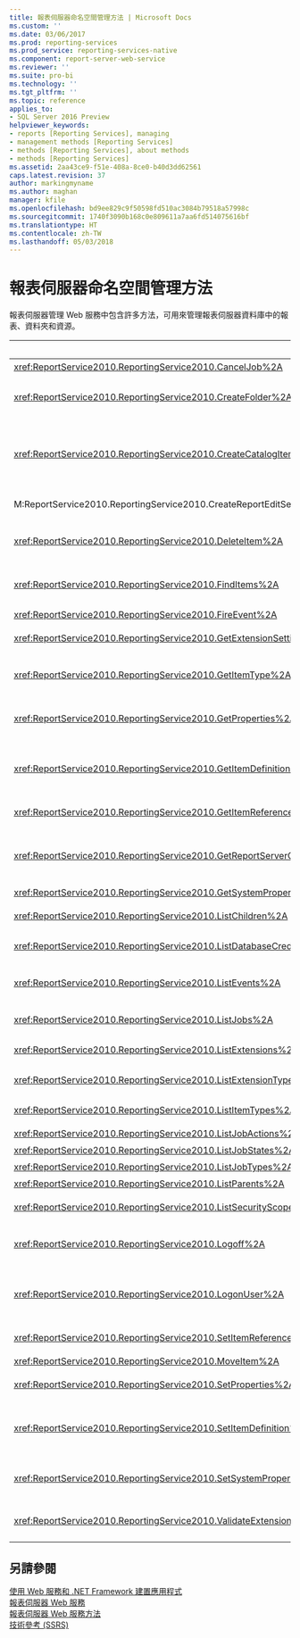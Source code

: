 ```yaml
---
title: 報表伺服器命名空間管理方法 | Microsoft Docs
ms.custom: ''
ms.date: 03/06/2017
ms.prod: reporting-services
ms.prod_service: reporting-services-native
ms.component: report-server-web-service
ms.reviewer: ''
ms.suite: pro-bi
ms.technology: ''
ms.tgt_pltfrm: ''
ms.topic: reference
applies_to:
- SQL Server 2016 Preview
helpviewer_keywords:
- reports [Reporting Services], managing
- management methods [Reporting Services]
- methods [Reporting Services], about methods
- methods [Reporting Services]
ms.assetid: 2aa43ce9-f51e-408a-8ce0-b40d3dd62561
caps.latest.revision: 37
author: markingmyname
ms.author: maghan
manager: kfile
ms.openlocfilehash: bd9ee829c9f50598fd510ac3084b79518a57998c
ms.sourcegitcommit: 1740f3090b168c0e809611a7aa6fd514075616bf
ms.translationtype: HT
ms.contentlocale: zh-TW
ms.lasthandoff: 05/03/2018
---
```

# <a name="report-server-namespace-management-methods"></a>報表伺服器命名空間管理方法
  報表伺服器管理 Web 服務中包含許多方法，可用來管理報表伺服器資料庫中的報表、資料夾和資源。  
  
|方法|動作|  
|------------|------------|  
|<xref:ReportService2010.ReportingService2010.CancelJob%2A>|取消執行作業。|  
|<xref:ReportService2010.ReportingService2010.CreateFolder%2A>|將資料夾加入至報表伺服器資料庫或 SharePoint 文件庫。|  
|<xref:ReportService2010.ReportingService2010.CreateCatalogItem%2A>|將新項目加入至報表伺服器資料庫或 SharePoint 文件庫。 這個方法適用於**報表**、**模型**、**資料集**、**元件**、**資源**和**資料來源**項目類型。|  
|M:ReportService2010.ReportingService2010.CreateReportEditSession(System.String,System.String,System.Byte[],ReportService2010.Warning[]@)|建立新的報表編輯工作階段。|  
|<xref:ReportService2010.ReportingService2010.DeleteItem%2A>|從報表伺服器資料庫或 SharePoint 文件庫移除項目。|  
|<xref:ReportService2010.ReportingService2010.FindItems%2A>|傳回報表伺服器資料庫或 SharePoint 文件庫中符合指定搜尋準則的項目。|  
|<xref:ReportService2010.ReportingService2010.FireEvent%2A>|根據提供的參數觸發事件。|  
|<xref:ReportService2010.ReportingService2010.GetExtensionSettings%2A>|傳回給定延伸模組的設定清單。|  
|<xref:ReportService2010.ReportingService2010.GetItemType%2A>|如果項目存在，便擷取報表伺服器資料庫或 SharePoint 文件庫中的項目類型。|  
|<xref:ReportService2010.ReportingService2010.GetProperties%2A>|傳回報表伺服器資料庫或 SharePoint 文件庫中項目上的一個或多個屬性值。|  
|<xref:ReportService2010.ReportingService2010.GetItemDefinition%2A>|擷取項目的定義或內容。 這個方法適用於**報表**、**模型**、**資料集**、**元件**、**資源**和**資料來源**項目類型。|  
|<xref:ReportService2010.ReportingService2010.GetItemReferences%2A>|傳回與項目關聯的目錄項目參考清單。|  
|<xref:ReportService2010.ReportingService2010.GetReportServerConfigInfo%2A>|傳回有關向外延展部署中，已連接之報表伺服器執行個體或所有報表伺服器執行個體的資訊。|  
|<xref:ReportService2010.ReportingService2010.GetSystemProperties%2A>|傳回一個或多個系統屬性。|  
|<xref:ReportService2010.ReportingService2010.ListChildren%2A>|取得指定之資料夾的子系清單。|  
|<xref:ReportService2010.ReportingService2010.ListDatabaseCredentialRetrievalOptions%2A>|傳回支援的認證擷取選項清單。|  
|<xref:ReportService2010.ReportingService2010.ListEvents%2A>|當事件延伸模組出現在報表伺服器組態檔中時，傳回這些延伸模組的清單。|  
|<xref:ReportService2010.ReportingService2010.ListJobs%2A>|傳回在報表伺服器上執行的作業清單。|  
|<xref:ReportService2010.ReportingService2010.ListExtensions%2A>|傳回為給定延伸模組類型所設定的延伸模組清單。|  
|<xref:ReportService2010.ReportingService2010.ListExtensionTypes%2A>|傳回支援的延伸模組類型清單。|  
|<xref:ReportService2010.ReportingService2010.ListItemTypes%2A>|傳回支援的目錄項目類型清單。|  
|<xref:ReportService2010.ReportingService2010.ListJobActions%2A>|傳回支援的作業動作清單。|  
|<xref:ReportService2010.ReportingService2010.ListJobStates%2A>|傳回支援的作業狀態清單。|  
|<xref:ReportService2010.ReportingService2010.ListJobTypes%2A>|傳回支援的作業類型清單。|  
|<xref:ReportService2010.ReportingService2010.ListParents%2A>|擷取給定項目的父項目。|  
|<xref:ReportService2010.ReportingService2010.ListSecurityScopes%2A>|傳回支援的安全性範圍清單。|  
|<xref:ReportService2010.ReportingService2010.Logoff%2A>|將提出 Web 服務要求的目前使用者登出。 這個方法只適用於原生模式。|  
|<xref:ReportService2010.ReportingService2010.LogonUser%2A>|登入使用者，並向報表伺服器 Web 服務驗證使用者的要求。 這個方法只適用於原生模式。|  
|<xref:ReportService2010.ReportingService2010.SetItemReferences%2A>|設定與項目關聯的目錄項目。|  
|<xref:ReportService2010.ReportingService2010.MoveItem%2A>|移動及 (或) 重新命名項目。|  
|<xref:ReportService2010.ReportingService2010.SetProperties%2A>|設定項目的一個或多個屬性。|  
|<xref:ReportService2010.ReportingService2010.SetItemDefinition%2A>|設定指定之項目的定義或內容。 這個方法適用於**報表**、**模型**、**資料集**、**元件**、**資源**和**資料來源**項目類型。|  
|<xref:ReportService2010.ReportingService2010.SetSystemProperties%2A>|設定報表伺服器或 SharePoint 伺服器陣列中的一個或多個系統屬性。|  
|<xref:ReportService2010.ReportingService2010.ValidateExtensionSettings%2A>|驗證 [!INCLUDE[ssRSnoversion](../../../includes/ssrsnoversion-md.md)] 延伸模組設定。|  
  
## <a name="see-also"></a>另請參閱  
 [使用 Web 服務和 .NET Framework 建置應用程式](../../../reporting-services/report-server-web-service/net-framework/building-applications-using-the-web-service-and-the-net-framework.md)   
 [報表伺服器 Web 服務](../../../reporting-services/report-server-web-service/report-server-web-service.md)   
 [報表伺服器 Web 服務方法](../../../reporting-services/report-server-web-service/methods/report-server-web-service-methods.md)   
 [技術參考 &#40;SSRS&#41;](../../../reporting-services/technical-reference-ssrs.md)  
  
  
